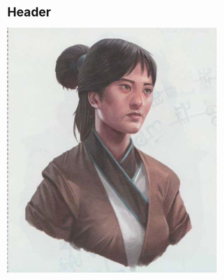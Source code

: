 <!-- TITLE: Ziliang -->
<!-- SUBTITLE: A quick summary of Ziliang -->

# Header

![Zi Liang](/uploads/zi-liang.jpg "Zi Liang")